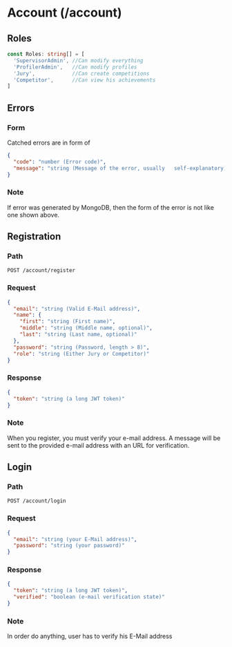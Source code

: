 # Account (/account)
## Roles
```ts
const Roles: string[] = [
  'SupervisorAdmin', //Can modify everything
  'ProfilerAdmin',   //Can modify profiles
  'Jury',            //Can create competitions
  'Competitor',      //Can view his achievements
]
```
## Errors
### Form
Catched errors are in form of
```json
{
  "code": "number (Error code)",
  "message": "string (Message of the error, usually   self-explanatory)"
}
```
### Note
If error was generated by MongoDB, then the form of the error is not like one shown above.
## Registration
### Path
```
POST /account/register
```
### Request
```json
{
  "email": "string (Valid E-Mail address)",
  "name": {
    "first": "string (First name)",
    "middle": "string (Middle name, optional)",
    "last": "string (Last name, optional)"
  },
  "password": "string (Password, length > 8)",
  "role": "string (Either Jury or Competitor)"
}
```
### Response
```json
{
  "token": "string (a long JWT token)"
}
```
### Note
When you register, you must verify your e-mail address. A message will be sent to the provided e-mail address with an URL for verification.

## Login
### Path
```
POST /account/login
```
### Request
```json
{
  "email": "string (your E-Mail address)",
  "password": "string (your password)"
}
```
### Response
```json
{
  "token": "string (a long JWT token)",
  "verified": "boolean (e-mail verification state)"
}
```
### Note
In order do anything, user has to verify his E-Mail address